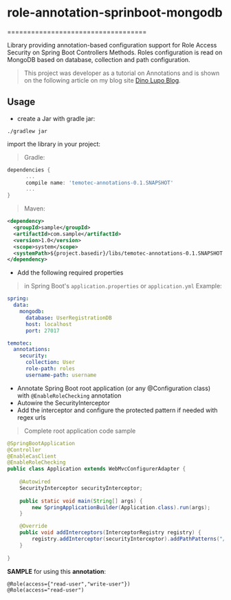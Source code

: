 # role-annotation-sprinboot-mongodb
===================================

Library providing annotation-based configuration support for Role Access Security on Spring Boot Controllers Methods.
Roles configuration is read on MongoDB based on database, collection and path configuration.

> This project was developer as a tutorial on Annotations and is shown on the following article on my blog site [Dino Lupo Blog](http://dinolupo.github.io).

## Usage

* create a Jar with gradle jar:

```./gradlew jar```

import the library in your project:

> Gradle:

  ```Groovy
  dependencies {
        ...
  		compile name: 'temotec-annotations-0.1.SNAPSHOT'
        ...
  }
  ```
> Maven:

  ```xml
  <dependency>
    <groupId>sample</groupId>
    <artifactId>com.sample</artifactId>
    <version>1.0</version>
    <scope>system</scope>
    <systemPath>${project.basedir}/libs/temotec-annotations-0.1.SNAPSHOT.jar</systemPath>
  </dependency>
  ```
  

* Add the following required properties

> in Spring Boot's `application.properties` or `application.yml` Example:

```yml
spring:
  data:
    mongodb:
      database: UserRegistrationDB
      host: localhost
      port: 27017

temotec:
  annotations:
    security:
      collection: User
      role-path: roles
      username-path: username
```

* Annotate Spring Boot root application (or any @Configuration class) with `@EnableRoleChecking` annotation
* Autowire the SecurityInterceptor
* Add the interceptor and configure the protected pattern if needed with regex urls

> Complete root application code sample

```java
@SpringBootApplication
@Controller
@EnableCasClient
@EnableRoleChecking
public class Application extends WebMvcConfigurerAdapter {
		
	@Autowired
	SecurityInterceptor securityInterceptor;
	
	public static void main(String[] args) {
		new SpringApplicationBuilder(Application.class).run(args);
	}

	@Override
	public void addInterceptors(InterceptorRegistry registry) {
	    registry.addInterceptor(securityInterceptor).addPathPatterns("/protected/*");
	}
		
}
```

**SAMPLE** for using this **annotation**:

	@Role(access={"read-user","write-user"})
    @Role(access="read-user")